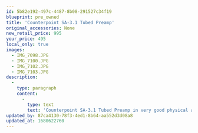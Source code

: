 ```yaml
---
id: 5b82e192-497c-4487-8b08-291527c34f19
blueprint: pre_owned
title: 'Counterpoint SA-3.1 Tubed Preamp'
original_accessories: None
new_retail_price: 995
your_price: 495
local_only: true
images:
  - IMG_7098.JPG
  - IMG_7100.JPG
  - IMG_7102.JPG
  - IMG_7103.JPG
description:
  -
    type: paragraph
    content:
      -
        type: text
        text: 'Counterpoint SA-3.1 Tubed Preamp in very good physical and functional condition. A classic design that punched way above its weight class. Unit sold as new for $995.00. '
updated_by: 87ca4130-78f3-4ed1-8b64-aa552d3d08a8
updated_at: 1680622760
---
```

